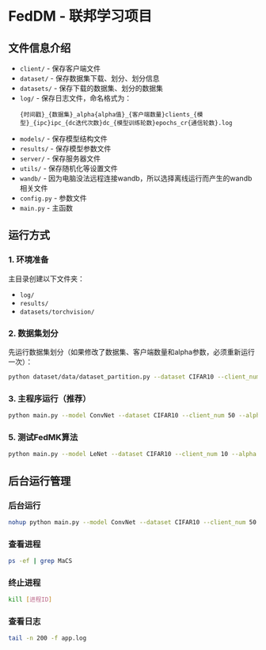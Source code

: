 # FedDM - 联邦学习项目

## 文件信息介绍

- `client/` - 保存客户端文件
- `dataset/` - 保存数据集下载、划分、划分信息
- `datasets/` - 保存下载的数据集、划分的数据集
- `log/` - 保存日志文件，命名格式为：
  ```
  {时间戳}_{数据集}_alpha{alpha值}_{客户端数量}clients_{模型}_{ipc}ipc_{dc迭代次数}dc_{模型训练轮数}epochs_cr{通信轮数}.log
  ```
- `models/` - 保存模型结构文件
- `results/` - 保存模型参数文件
- `server/` - 保存服务器文件
- `utils/` - 保存随机化等设置文件
- `wandb/` - 因为电脑没法远程连接wandb，所以选择离线运行而产生的wandb相关文件
- `config.py` - 参数文件
- `main.py` - 主函数

## 运行方式

### 1. 环境准备
主目录创建以下文件夹：
- `log/`
- `results/`
- `datasets/torchvision/`

### 2. 数据集划分
先运行数据集划分（如果修改了数据集、客户端数量和alpha参数，必须重新运行一次）：
```bash
python dataset/data/dataset_partition.py --dataset CIFAR10 --client_num 50 --alpha 0.1 --dataset_root datasets/torchvision
```

### 3. 主程序运行（推荐）
```bash
python main.py --model ConvNet --dataset CIFAR10 --client_num 50 --alpha 0.1 --ipc 10 --dc_iterations 1000 --model_epochs 50 --partition_method only --algorithm fednum --communication_rounds 20 --device cuda:3 --init_method real_sample
```

### 5. 测试FedMK算法
```bash
python main.py --model LeNet --dataset CIFAR10 --client_num 10 --alpha 1 --model_epochs 10 --partition_method only --algorithm fedMK
```

## 后台运行管理

### 后台运行
```bash
nohup python main.py --model ConvNet --dataset CIFAR10 --client_num 50 --alpha 0.1 --ipc 10 --dc_iterations 1000 --model_epochs 50 --partition_method only --algorithm fednum --communication_rounds 20 --device cuda:3 --init_method dm > dm-avgl-qj-wess-10.log 2>&1 &
```

### 查看进程
```bash
ps -ef | grep MaCS
```

### 终止进程
```bash
kill [进程ID]
```

### 查看日志
```bash
tail -n 200 -f app.log
```
